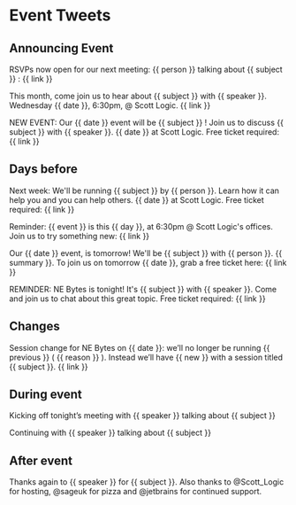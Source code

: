 # Event Tweets 

## Announcing Event

RSVPs now open for our next meeting: {{ person }} talking about {{ subject }} : {{ link }}

This month, come join us to hear about {{ subject }} with {{ speaker }}. Wednesday {{ date }}, 6:30pm, @ Scott Logic. {{ link }}

NEW EVENT: Our {{ date }} event will be {{ subject }} ! Join us to discuss {{ subject }} with {{ speaker }}. {{ date }} at Scott Logic. Free ticket required: {{ link }}


## Days before

Next week: We'll be running {{ subject }} by {{ person }}. Learn how it can help you and you can help others. {{ date }} at Scott Logic. Free ticket required: {{ link }}

Reminder: {{ event }} is this {{ day }}, at 6:30pm @ Scott Logic's offices. Join us to try something new: {{ link }}

Our {{ date }} event, is tomorrow! We'll be {{ subject }} with {{ person }}. {{ summary }}. To join us on tomorrow {{ date }}, grab a free ticket here: {{ link }}

REMINDER: NE Bytes is tonight! It's {{ subject }} with {{ speaker }}. Come and join us to chat about this great topic. Free ticket required: {{ link }}

## Changes

Session change for NE Bytes on {{ date }}: we’ll no longer be running {{ previous }} ( {{ reason }} ).
Instead we’ll have {{ new }} with a session titled {{ subject }}. {{ link }}
 
## During event

Kicking off tonight’s meeting with {{ speaker }} talking about {{ subject }}

Continuing with {{ speaker }} talking about {{ subject }}
 
## After event

Thanks again to {{ speaker }} for {{ subject }}. Also thanks to @Scott_Logic for hosting, @sageuk for pizza and @jetbrains for continued support.

